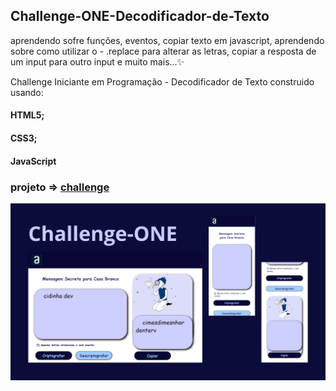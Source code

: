 ## Challenge-ONE-Decodificador-de-Texto

aprendendo sofre funções, eventos, copiar texto em javascript, aprendendo sobre como utilizar o - .replace para alterar as letras, copiar a resposta de um input para outro input e muito mais...✨


 Challenge Iniciante em Programação - Decodificador de Texto construido usando:
 #### HTML5;
 #### CSS3;
 #### JavaScript

 ### projeto => [challenge](https://cidinha-dev.github.io/Challende-Criptografia/)
![exemplo](/img/img-projeto-challenge.png)
